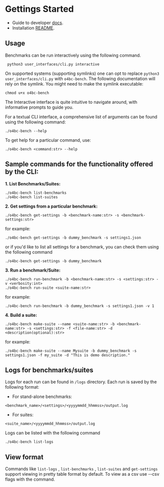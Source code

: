 # Gettings Started 

- Guide to developer [docs](developer-guide.md).
- Installation [README](../README.md).

## Usage

Benchmarks can be run interactively using the following command.

```shell
 python3 user_interfaces/cli.py interactive
```

On supported systems (supporting symlinks) one can opt to replace `python3 user_interfaces/cli.py` with `o4bc-bench`.
The following documentation will rely on the symlink. You might need to make the symlink executable:

```shell
chmod u+x o4bc-bench
```

The Interactive interface is quite intuitive to navigate around, with informative prompts to guide you. 


For a textual CLI interface, a comprehensive list of arguments can be found using the following command:

```shell
./o4bc-bench --help
```

To get help for a particular command, use:

```shell
./o4bc-bench <command:str> --help
```

## Sample commands for the functionality offered by the CLI:

**1. List Benchmarks/Suites:**  

```shell
./o4bc-bench list-benchmarks
./o4bc-bench list-suites
```

**2. Get settings from a particular benchmark:**


```shell
./o4bc-bench get-settings -b <benchmark-name:str> -s <benchmark-settings:str>
```
for example:

```shell
./o4bc-bench get-settings -b dummy_benchmark -s settings1.json
```
or if you'd like to list all settings for a benchmark, you can check them using the following command

```shell
./o4bc-bench get-settings -b dummy_benchmark 
```


**3. Run a benchmark/Suite:**


```shell 
./o4bc-bench run-benchmark -b <benchmark-name:str> -s <settings:str> -v <verbosity:int> 
./o4bc-bench run-suite <suite-name:str> 
```
for example:

```shell
./o4bc-bench run-benchmark -b dummy_benchmark -s settings1.json -v 1 
```

**4. Build a suite:**
```shell
./o4bc-bench make-suite --name <suite-name:str> -b <benchmark-name:str> -s <settings:str> -f <file-name:str> -d <description(optional):str>
```
for example:

```shell
./o4bc-bench make-suite --name Mysuite -b dummy_benchmark -s settings1.json -f my_suite -d "This is demo description."  
```


## Logs for benchmarks/suites

Logs for each run can be found in ```/logs``` directory. Each run is saved by the following format:

- For stand-alone benchmarks:

```<benchmark_name>/<settings>/<yyyymmdd_hhmmss>/output.log``` 
- For suites:

```<suite_name>/<yyyymmdd_hhmmss>/output.log ```

Logs can be listed with the following command

```shell
./o4bc-bench list-logs
```

## View format

Commands like ```list-logs``` , ```list-benchmarks``` , ```list-suites``` and  ```get-settings``` support viewing in pretty table format by default. To view as a csv use --csv flags with the command.
